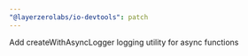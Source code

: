 ```yaml
---
"@layerzerolabs/io-devtools": patch
---
```


Add createWithAsyncLogger logging utility for async functions
